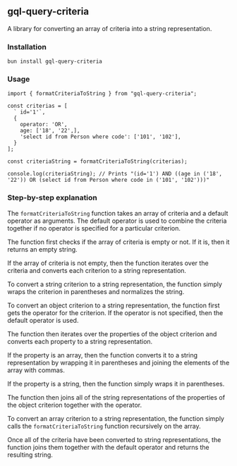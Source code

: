 ## gql-query-criteria

A library for converting an array of criteria into a string representation.

### Installation

```
bun install gql-query-criteria
```

### Usage

```
import { formatCriteriaToString } from "gql-query-criteria";

const criterias = [
  ` id='1'`,
  {
    operator: 'OR',
    age: ['18', '22',],
    'select id from Person where code': ['101', '102'],
  }
];

const criteriaString = formatCriteriaToString(criterias);

console.log(criteriaString); // Prints "(id='1') AND ((age in ('18', '22')) OR (select id from Person where code in ('101', '102')))"
```

### Step-by-step explanation

The `formatCriteriaToString` function takes an array of criteria and a default operator as arguments. The default operator is used to combine the criteria together if no operator is specified for a particular criterion.

The function first checks if the array of criteria is empty or not. If it is, then it returns an empty string.

If the array of criteria is not empty, then the function iterates over the criteria and converts each criterion to a string representation.

To convert a string criterion to a string representation, the function simply wraps the criterion in parentheses and normalizes the string.

To convert an object criterion to a string representation, the function first gets the operator for the criterion. If the operator is not specified, then the default operator is used.

The function then iterates over the properties of the object criterion and converts each property to a string representation.

If the property is an array, then the function converts it to a string representation by wrapping it in parentheses and joining the elements of the array with commas.

If the property is a string, then the function simply wraps it in parentheses.

The function then joins all of the string representations of the properties of the object criterion together with the operator.

To convert an array criterion to a string representation, the function simply calls the `formatCriteriaToString` function recursively on the array.

Once all of the criteria have been converted to string representations, the function joins them together with the default operator and returns the resulting string.
